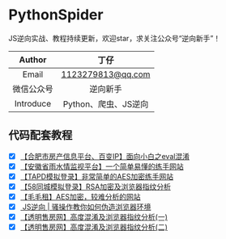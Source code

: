 # PythonSpider
JS逆向实战、教程持续更新，欢迎star，求关注公众号“逆向新手”！

| Author  | 丁仔 |
| :-----: | :---: |
| Email | 1123279813@qq.com |
| 微信公众号 | 逆向新手 |
| Introduce | Python、爬虫、JS逆向 |


## 代码配套教程
- [x] [【合肥市房产信息平台、百变IP】面向小白之eval混淆](https://mp.weixin.qq.com/s/c_-yghD8sEqgaeLO8NfkgQ)
- [x] [【安徽省雨水情监视平台】一个简单易懂的练手网站](https://mp.weixin.qq.com/s/IgaU9dzLcRzCk97Qs7phYA)
- [x] [【TAPD模拟登录】非常简单的AES加密练手网站](https://mp.weixin.qq.com/s/vF3P-PBZz-qkxTGJkiQONg)
- [x] [【58同城模拟登录】RSA加密及浏览器指纹分析](https://mp.weixin.qq.com/s/kfDpGlVuUwciyhTBdyrf5A)
- [x] [【毛毛租】AES加密，较难分析的网站](https://mp.weixin.qq.com/s/3_sRSVidVy47-ZipArbCmg)
- [x]  [ JS逆向 | 骚操作教你如何伪造浏览器环境](https://mp.weixin.qq.com/s/secmduSgSjuhbBuTrNxZkQ)
- [x] [【透明售房网】高度混淆及浏览器指纹分析(一)](https://mp.weixin.qq.com/s/UlnVU2yGjSqSeJMOihXL4A)
- [x] [【透明售房网】高度混淆及浏览器指纹分析(二)](https://mp.weixin.qq.com/s/m5hapF2O3SLWFhVW42qLkA)
